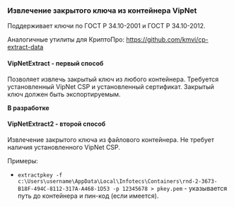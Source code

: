 ### Извлечение закрытого ключа из контейнера VipNet

Поддерживает ключи по ГОСТ Р 34.10-2001 и ГОСТ Р 34.10-2012.

Аналогичные утилиты для КриптоПро: https://github.com/kmvi/cp-extract-data

#### VipNetExtract - первый способ

Позволяет извлечь закрытый ключ из любого контейнера. Требуется установленный VipNet CSP и установленный сертификат. Закрытый ключ должен быть экспортируемым.

**В разработке**

#### VipNetExtract2 - второй способ

Извлечение закрытого ключа из файлового контейнера. Не требует наличия установленного VipNet CSP.

Примеры:

- `extractpkey -f c:\Users\username\AppData\Local\Infotecs\Containers\rnd-2-3673-B18F-494C-8112-317A-A468-1D53 -p 12345678 > pkey.pem` - указывается путь до контейнера и пин-код (если имеется).
